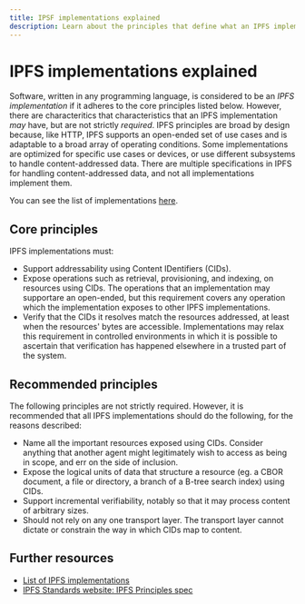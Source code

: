 ```yaml
---
title: IPSF implementations explained
description: Learn about the principles that define what an IPFS implementation is.
---
```


# IPFS implementations explained

Software, written in any programming language, is considered to be an _IPFS implementation_ if it adheres to the core principles listed below. However, there are characteritics that  characteristics that an IPFS implementation _may_ have, but are not strictly _required_. IPFS principles are broad by design because, like HTTP, IPFS supports an open-ended set of use cases and is adaptable to a broad array of operating conditions. Some implementations are optimized for specific use cases or devices, or use different subsystems to handle content-addressed data. There are multiple specifications in IPFS for handling content-addressed data, and not all implementations implement them.

You can see the list of implementations [here](./ipfs-implementations.md).

## Core principles

IPFS implementations must:

- Support addressability using <VueCustomTooltip label="An address used to point to data in IPFS, based on the content itself, as opposed to the location." underlined multiline is-medium>Content IDentifiers (CIDs)</VueCustomTooltip>.
- Expose operations such as retrieval, provisioning, and indexing, on resources using CIDs. The operations that an implementation may supportare an open-ended, but this requirement covers any operation which the implementation exposes to other IPFS implementations.
- Verify that the CIDs it resolves match the resources addressed, at least when the resources' bytes are accessible. Implementations may relax this requirement in controlled environments in which it is possible to ascertain that verification has happened elsewhere in a trusted part of the system.

## Recommended principles

The following principles are not strictly required. However, it is recommended that all IPFS implementations should do the following, for the reasons described:

- Name all the important resources exposed using CIDs. Consider anything that another agent might legitimately wish to access as being in scope, and err on the side of inclusion.
- Expose the logical units of data that structure a resource (eg. a CBOR document, a file or directory, a branch of a B-tree search index) using CIDs.
- Support incremental verifiability, notably so that it may process content of arbitrary sizes.
- Should not rely on any one transport layer. The transport layer cannot dictate or constrain the way in which CIDs map to content.

## Further resources

- [List of IPFS implementations](./ipfs-implementations.md)
- [IPFS Standards website: IPFS Principles spec](https://specs.ipfs.tech/architecture/principles/#ipfs-implementation-requirements)
